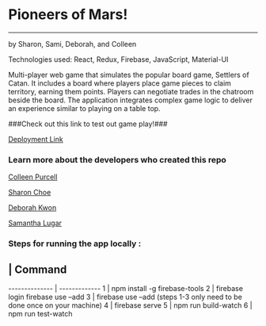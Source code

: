 Pioneers of Mars!
=============
- - - -
by Sharon, Sami, Deborah, and Colleen

Technologies used: React, Redux, Firebase, JavaScript, Material-UI

Multi-player web game that simulates the popular board game, Settlers of Catan.
It includes a board where players place game pieces to claim territory,
earning them points. Players can negotiate trades in the chatroom beside the
board. The application integrates complex game logic to deliver an experience
similar to playing on a table top.

###Check out this link to test out game play!###

[Deployment Link](https://capstonegame-24bce.firebaseapp.com/)

### Learn more about the developers who created this repo ###
[Colleen Purcell](https://www.linkedin.com/in/colleenpurcell)

[Sharon Choe](https://www.linkedin.com/in/sharonchoe)

[Deborah Kwon](https://www.linkedin.com/in/deborah-kwon)

[Samantha Lugar](https://www.linkedin.com/in/samanthalugar)


### Steps for running the app locally : ###

  ##           | Command
-------------- | -------------
 1             | npm install -g firebase-tools
 2             | firebase login firebase use –add
 3             | firebase use –add (steps 1-3 only need to be done once on your machine)
 4             | firebase serve
 5             | npm run build-watch
 6             | npm run test-watch



